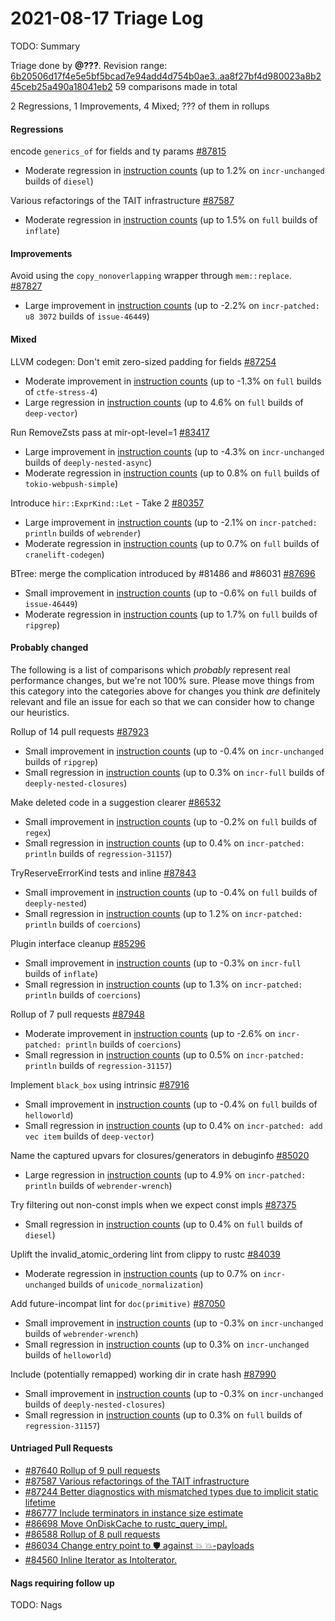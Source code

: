 # 2021-08-17 Triage Log

TODO: Summary

Triage done by **@???**.
Revision range: [6b20506d17f4e5e5bf5bcad7e94add4d754b0ae3..aa8f27bf4d980023a8b245ceb25a490a18041eb2](https://perf.rust-lang.org/?start=6b20506d17f4e5e5bf5bcad7e94add4d754b0ae3&end=aa8f27bf4d980023a8b245ceb25a490a18041eb2&absolute=false&stat=instructions%3Au)
59 comparisons made in total

2 Regressions, 1 Improvements, 4 Mixed; ??? of them in rollups

#### Regressions

encode `generics_of` for fields and ty params [#87815](https://github.com/rust-lang/rust/issues/87815)
- Moderate regression in [instruction counts](https://perf.rust-lang.org/compare.html?start=2d10c2a3302d53e10a4ad3ac581103faaae9eeb6&end=c4c2986c499ee9440b7ae23bf5a62c6168e1ce17&stat=instructions:u) (up to 1.2% on `incr-unchanged` builds of `diesel`)


Various refactorings of the TAIT infrastructure [#87587](https://github.com/rust-lang/rust/issues/87587)
- Moderate regression in [instruction counts](https://perf.rust-lang.org/compare.html?start=47b41b7788a6f85c749049062f1e4eed497cd894&end=d488de82f30fd1dcb0220d57498638596622394e&stat=instructions:u) (up to 1.5% on `full` builds of `inflate`)


#### Improvements

Avoid using the `copy_nonoverlapping` wrapper through `mem::replace`. [#87827](https://github.com/rust-lang/rust/issues/87827)
- Large improvement in [instruction counts](https://perf.rust-lang.org/compare.html?start=e8c25f266349a68faa8c4fb68f5c1d5e4512790f&end=4e886d68766719a7fc1714c52a0e7e81929e8b8e&stat=instructions:u) (up to -2.2% on `incr-patched: u8 3072` builds of `issue-46449`)


#### Mixed

LLVM codegen: Don't emit zero-sized padding for fields [#87254](https://github.com/rust-lang/rust/issues/87254)
- Moderate improvement in [instruction counts](https://perf.rust-lang.org/compare.html?start=e8e1b32a7840c07f30c04b252c379a044a73902d&end=47b41b7788a6f85c749049062f1e4eed497cd894&stat=instructions:u) (up to -1.3% on `full` builds of `ctfe-stress-4`)
- Large regression in [instruction counts](https://perf.rust-lang.org/compare.html?start=e8e1b32a7840c07f30c04b252c379a044a73902d&end=47b41b7788a6f85c749049062f1e4eed497cd894&stat=instructions:u) (up to 4.6% on `full` builds of `deep-vector`)


Run RemoveZsts pass at mir-opt-level=1 [#83417](https://github.com/rust-lang/rust/issues/83417)
- Large improvement in [instruction counts](https://perf.rust-lang.org/compare.html?start=e55c13e1099b78b1a485202fabc9c1b10b1f1d15&end=8007b506ac5da629f223b755f5a5391edd5f6d01&stat=instructions:u) (up to -4.3% on `incr-unchanged` builds of `deeply-nested-async`)
- Moderate regression in [instruction counts](https://perf.rust-lang.org/compare.html?start=e55c13e1099b78b1a485202fabc9c1b10b1f1d15&end=8007b506ac5da629f223b755f5a5391edd5f6d01&stat=instructions:u) (up to 0.8% on `full` builds of `tokio-webpush-simple`)


Introduce `hir::ExprKind::Let` - Take 2 [#80357](https://github.com/rust-lang/rust/issues/80357)
- Large improvement in [instruction counts](https://perf.rust-lang.org/compare.html?start=2bd17c1d43bba43412cc2f051323a279d6751e43&end=2a6fb9a4c0e5ca7a81999065943b211c226fe9d8&stat=instructions:u) (up to -2.1% on `incr-patched: println` builds of `webrender`)
- Moderate regression in [instruction counts](https://perf.rust-lang.org/compare.html?start=2bd17c1d43bba43412cc2f051323a279d6751e43&end=2a6fb9a4c0e5ca7a81999065943b211c226fe9d8&stat=instructions:u) (up to 0.7% on `full` builds of `cranelift-codegen`)


BTree: merge the complication introduced by #81486 and #86031 [#87696](https://github.com/rust-lang/rust/issues/87696)
- Small improvement in [instruction counts](https://perf.rust-lang.org/compare.html?start=2a6fb9a4c0e5ca7a81999065943b211c226fe9d8&end=23461b210f1b0a121592a18fc4fb666106006668&stat=instructions:u) (up to -0.6% on `full` builds of `issue-46449`)
- Moderate regression in [instruction counts](https://perf.rust-lang.org/compare.html?start=2a6fb9a4c0e5ca7a81999065943b211c226fe9d8&end=23461b210f1b0a121592a18fc4fb666106006668&stat=instructions:u) (up to 1.7% on `full` builds of `ripgrep`)


#### Probably changed

The following is a list of comparisons which *probably* represent real performance changes,
but we're not 100% sure. Please move things from this category into the categories
above for changes you think *are* definitely relevant and file an issue for each so that
we can consider how to change our heuristics.


Rollup of 14 pull requests [#87923](https://github.com/rust-lang/rust/issues/87923)
- Small improvement in [instruction counts](https://perf.rust-lang.org/compare.html?start=ae90dcf0207c57c3034f00b07048d63f8b2363c8&end=e8e1b32a7840c07f30c04b252c379a044a73902d&stat=instructions:u) (up to -0.4% on `incr-unchanged` builds of `ripgrep`)
- Small regression in [instruction counts](https://perf.rust-lang.org/compare.html?start=ae90dcf0207c57c3034f00b07048d63f8b2363c8&end=e8e1b32a7840c07f30c04b252c379a044a73902d&stat=instructions:u) (up to 0.3% on `incr-full` builds of `deeply-nested-closures`)


Make deleted code in a suggestion clearer [#86532](https://github.com/rust-lang/rust/issues/86532)
- Small improvement in [instruction counts](https://perf.rust-lang.org/compare.html?start=362e0f55eb1f36d279e5c4a58fb0fe5f9a2c579d&end=ccffcafd55e58f769d4b0efc0064bf65e76998e4&stat=instructions:u) (up to -0.2% on `full` builds of `regex`)
- Small regression in [instruction counts](https://perf.rust-lang.org/compare.html?start=362e0f55eb1f36d279e5c4a58fb0fe5f9a2c579d&end=ccffcafd55e58f769d4b0efc0064bf65e76998e4&stat=instructions:u) (up to 0.4% on `incr-patched: println` builds of `regression-31157`)


TryReserveErrorKind tests and inline [#87843](https://github.com/rust-lang/rust/issues/87843)
- Small improvement in [instruction counts](https://perf.rust-lang.org/compare.html?start=ccffcafd55e58f769d4b0efc0064bf65e76998e4&end=25d3e14da77f755ef858b976a25c7e856b62b42a&stat=instructions:u) (up to -0.4% on `full` builds of `deeply-nested`)
- Small regression in [instruction counts](https://perf.rust-lang.org/compare.html?start=ccffcafd55e58f769d4b0efc0064bf65e76998e4&end=25d3e14da77f755ef858b976a25c7e856b62b42a&stat=instructions:u) (up to 1.2% on `incr-patched: println` builds of `coercions`)


Plugin interface cleanup [#85296](https://github.com/rust-lang/rust/issues/85296)
- Small improvement in [instruction counts](https://perf.rust-lang.org/compare.html?start=25d3e14da77f755ef858b976a25c7e856b62b42a&end=eb2226b1f174f3cc644275ef8663be6295a7f704&stat=instructions:u) (up to -0.3% on `incr-full` builds of `inflate`)
- Small regression in [instruction counts](https://perf.rust-lang.org/compare.html?start=25d3e14da77f755ef858b976a25c7e856b62b42a&end=eb2226b1f174f3cc644275ef8663be6295a7f704&stat=instructions:u) (up to 1.3% on `incr-patched: println` builds of `coercions`)


Rollup of 7 pull requests [#87948](https://github.com/rust-lang/rust/issues/87948)
- Moderate improvement in [instruction counts](https://perf.rust-lang.org/compare.html?start=eb2226b1f174f3cc644275ef8663be6295a7f704&end=4e900176b6c402035a6e52da03d453c848f0b336&stat=instructions:u) (up to -2.6% on `incr-patched: println` builds of `coercions`)
- Small regression in [instruction counts](https://perf.rust-lang.org/compare.html?start=eb2226b1f174f3cc644275ef8663be6295a7f704&end=4e900176b6c402035a6e52da03d453c848f0b336&stat=instructions:u) (up to 0.5% on `incr-patched: println` builds of `regression-31157`)


Implement `black_box` using intrinsic [#87916](https://github.com/rust-lang/rust/issues/87916)
- Small improvement in [instruction counts](https://perf.rust-lang.org/compare.html?start=4498e300e41f47c75abe4e49ec91ae949aaeea5f&end=0fa3190394475a84360b34e074e719d519bc40f1&stat=instructions:u) (up to -0.4% on `full` builds of `helloworld`)
- Small regression in [instruction counts](https://perf.rust-lang.org/compare.html?start=4498e300e41f47c75abe4e49ec91ae949aaeea5f&end=0fa3190394475a84360b34e074e719d519bc40f1&stat=instructions:u) (up to 0.4% on `incr-patched: add vec item` builds of `deep-vector`)


Name the captured upvars for closures/generators in debuginfo [#85020](https://github.com/rust-lang/rust/issues/85020)
- Large regression in [instruction counts](https://perf.rust-lang.org/compare.html?start=c6094fc7b9981d755abeb8c0e866a0f6315b3ec3&end=99efc51dae1dbe9d741707a7ddef84c29e654df5&stat=instructions:u) (up to 4.9% on `incr-patched: println` builds of `webrender-wrench`)


Try filtering out non-const impls when we expect const impls [#87375](https://github.com/rust-lang/rust/issues/87375)
- Small regression in [instruction counts](https://perf.rust-lang.org/compare.html?start=fa2692990c05652c7823c8d2afae501a00a69050&end=136eaa1b25d13635b773a481ecab61a3162cb627&stat=instructions:u) (up to 0.4% on `full` builds of `diesel`)


Uplift the invalid_atomic_ordering lint from clippy to rustc [#84039](https://github.com/rust-lang/rust/issues/84039)
- Moderate regression in [instruction counts](https://perf.rust-lang.org/compare.html?start=23461b210f1b0a121592a18fc4fb666106006668&end=92f3753b073c03184118a315cc0d289116102ae1&stat=instructions:u) (up to 0.7% on `incr-unchanged` builds of `unicode_normalization`)


Add future-incompat lint for `doc(primitive)` [#87050](https://github.com/rust-lang/rust/issues/87050)
- Small improvement in [instruction counts](https://perf.rust-lang.org/compare.html?start=73d96b090bb68065cd3a469b27cbd568e39bf0e7&end=0035d9dcecee49d1f7349932bfa52c05a6f83641&stat=instructions:u) (up to -0.3% on `incr-unchanged` builds of `webrender-wrench`)
- Small regression in [instruction counts](https://perf.rust-lang.org/compare.html?start=73d96b090bb68065cd3a469b27cbd568e39bf0e7&end=0035d9dcecee49d1f7349932bfa52c05a6f83641&stat=instructions:u) (up to 0.3% on `incr-unchanged` builds of `helloworld`)


Include (potentially remapped) working dir in crate hash [#87990](https://github.com/rust-lang/rust/issues/87990)
- Small improvement in [instruction counts](https://perf.rust-lang.org/compare.html?start=0e41c6201f7a3f1823b3b668da61577d89bf76d4&end=a183141e2d0f0af7f12946ff1a81615fa35e8099&stat=instructions:u) (up to -0.3% on `incr-unchanged` builds of `deeply-nested-closures`)
- Small regression in [instruction counts](https://perf.rust-lang.org/compare.html?start=0e41c6201f7a3f1823b3b668da61577d89bf76d4&end=a183141e2d0f0af7f12946ff1a81615fa35e8099&stat=instructions:u) (up to 0.3% on `full` builds of `regression-31157`)


#### Untriaged Pull Requests

- [#87640 Rollup of 9 pull requests](https://github.com/rust-lang/rust/pull/87640)
- [#87587 Various refactorings of the TAIT infrastructure](https://github.com/rust-lang/rust/pull/87587)
- [#87244 Better diagnostics with mismatched types due to implicit static lifetime](https://github.com/rust-lang/rust/pull/87244)
- [#86777 Include terminators in instance size estimate](https://github.com/rust-lang/rust/pull/86777)
- [#86698 Move OnDiskCache to rustc_query_impl.](https://github.com/rust-lang/rust/pull/86698)
- [#86588 Rollup of 8 pull requests](https://github.com/rust-lang/rust/pull/86588)
- [#86034 Change entry point to 🛡️ against 💥 💥-payloads](https://github.com/rust-lang/rust/pull/86034)
- [#84560 Inline Iterator as IntoIterator.](https://github.com/rust-lang/rust/pull/84560)

#### Nags requiring follow up

TODO: Nags

